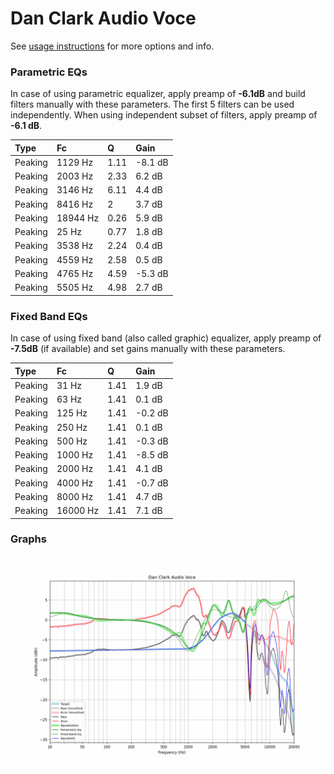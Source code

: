 # Dan Clark Audio Voce
See [usage instructions](https://github.com/jaakkopasanen/AutoEq#usage) for more options and info.

### Parametric EQs
In case of using parametric equalizer, apply preamp of **-6.1dB** and build filters manually
with these parameters. The first 5 filters can be used independently.
When using independent subset of filters, apply preamp of **-6.1 dB**.

| Type    | Fc       |    Q | Gain    |
|:--------|:---------|:-----|:--------|
| Peaking | 1129 Hz  | 1.11 | -8.1 dB |
| Peaking | 2003 Hz  | 2.33 | 6.2 dB  |
| Peaking | 3146 Hz  | 6.11 | 4.4 dB  |
| Peaking | 8416 Hz  | 2    | 3.7 dB  |
| Peaking | 18944 Hz | 0.26 | 5.9 dB  |
| Peaking | 25 Hz    | 0.77 | 1.8 dB  |
| Peaking | 3538 Hz  | 2.24 | 0.4 dB  |
| Peaking | 4559 Hz  | 2.58 | 0.5 dB  |
| Peaking | 4765 Hz  | 4.59 | -5.3 dB |
| Peaking | 5505 Hz  | 4.98 | 2.7 dB  |

### Fixed Band EQs
In case of using fixed band (also called graphic) equalizer, apply preamp of **-7.5dB**
(if available) and set gains manually with these parameters.

| Type    | Fc       |    Q | Gain    |
|:--------|:---------|:-----|:--------|
| Peaking | 31 Hz    | 1.41 | 1.9 dB  |
| Peaking | 63 Hz    | 1.41 | 0.1 dB  |
| Peaking | 125 Hz   | 1.41 | -0.2 dB |
| Peaking | 250 Hz   | 1.41 | 0.1 dB  |
| Peaking | 500 Hz   | 1.41 | -0.3 dB |
| Peaking | 1000 Hz  | 1.41 | -8.5 dB |
| Peaking | 2000 Hz  | 1.41 | 4.1 dB  |
| Peaking | 4000 Hz  | 1.41 | -0.7 dB |
| Peaking | 8000 Hz  | 1.41 | 4.7 dB  |
| Peaking | 16000 Hz | 1.41 | 7.1 dB  |

### Graphs
![](./Dan%20Clark%20Audio%20Voce.png)